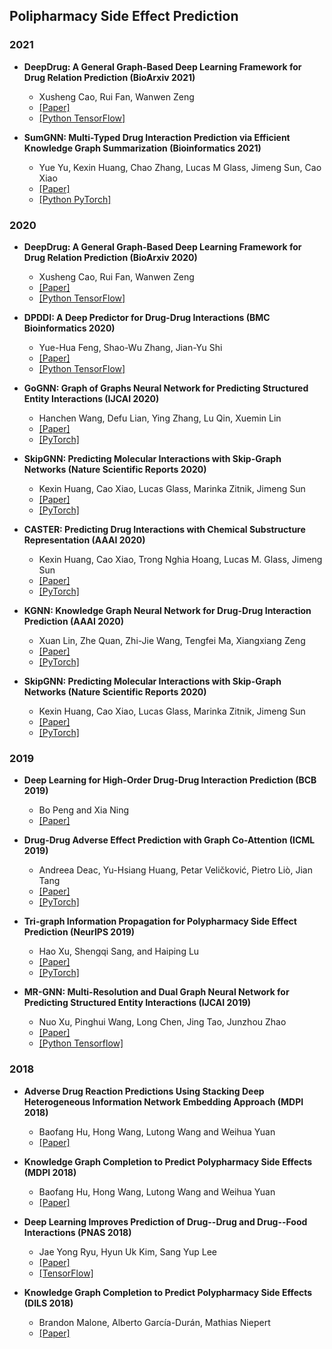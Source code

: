 ## Polipharmacy Side Effect Prediction
### 2021
- **DeepDrug: A General Graph-Based Deep Learning Framework for Drug Relation Prediction (BioArxiv 2021)**
  - Xusheng Cao, Rui Fan, Wanwen Zeng
  - [[Paper]](https://www.biorxiv.org/content/10.1101/2021.03.16.435553v1.abstract)
  - [[Python TensorFlow]](https://github.com/naodandandan/DANN-DDI)

- **SumGNN: Multi-Typed Drug Interaction Prediction via Efficient Knowledge Graph Summarization (Bioinformatics 2021)**
  - Yue Yu, Kexin Huang, Chao Zhang, Lucas M Glass, Jimeng Sun, Cao Xiao
  - [[Paper]](https://academic.oup.com/bioinformatics/advance-article/doi/10.1093/bioinformatics/btab207/6189090)
  - [[Python PyTorch]](https://github.com/yueyu1030/SumGNN)

### 2020
- **DeepDrug: A General Graph-Based Deep Learning Framework for Drug Relation Prediction (BioArxiv 2020)**
  - Xusheng Cao, Rui Fan, Wanwen Zeng
  - [[Paper]](https://www.biorxiv.org/content/10.1101/2020.11.09.375626v1)
  - [[Python TensorFlow]](https://github.com/wanwenzeng/deepdrug)

- **DPDDI: A Deep Predictor for Drug-Drug Interactions (BMC Bioinformatics 2020)**
  - Yue-Hua Feng, Shao-Wu Zhang, Jian-Yu Shi
  - [[Paper]](https://bmcbioinformatics.biomedcentral.com/articles/10.1186/s12859-020-03724-x)
  - [[Python TensorFlow]](https://github.com/fenshiwuhen/DPDDI)

- **GoGNN: Graph of Graphs Neural Network for Predicting Structured Entity Interactions (IJCAI 2020)**
  - Hanchen Wang, Defu Lian, Ying Zhang, Lu Qin, Xuemin Lin
  - [[Paper]](https://arxiv.org/pdf/2005.05537.pdf)
  - [[PyTorch]](https://github.com/Hanchen-Wang/GoGNN)

- **SkipGNN: Predicting Molecular Interactions with Skip-Graph Networks (Nature Scientific Reports 2020)**
  - Kexin Huang, Cao Xiao, Lucas Glass, Marinka Zitnik, Jimeng Sun
  - [[Paper]](https://arxiv.org/abs/2004.14949)
  - [[PyTorch]](https://github.com/kexinhuang12345/SkipGNN)

- **CASTER: Predicting Drug Interactions with Chemical Substructure Representation (AAAI 2020)**
  - Kexin Huang, Cao Xiao, Trong Nghia Hoang, Lucas M. Glass, Jimeng Sun
  - [[Paper]](https://arxiv.org/abs/1911.06446)
  - [[PyTorch]](https://github.com/kexinhuang12345/CASTER)

- **KGNN: Knowledge Graph Neural Network for Drug-Drug Interaction Prediction (AAAI 2020)**
  - Xuan Lin, Zhe Quan, Zhi-Jie Wang, Tengfei Ma, Xiangxiang Zeng
  - [[Paper]](https://www.ijcai.org/proceedings/2020/0380.pdf)
  - [[PyTorch]](https://github.com/xzenglab/KGNN)

- **SkipGNN: Predicting Molecular Interactions with Skip-Graph Networks (Nature Scientific Reports 2020)**
  - Kexin Huang, Cao Xiao, Lucas Glass, Marinka Zitnik, Jimeng Sun
  - [[Paper]](https://arxiv.org/abs/2004.14949)
  - [[PyTorch]](https://github.com/kexinhuang12345/SkipGNN)

### 2019
- **Deep Learning for High-Order Drug-Drug Interaction Prediction (BCB 2019)**
  - Bo Peng and Xia Ning
  - [[Paper]](https://dl.acm.org/doi/10.1145/3307339.3342136)

- **Drug-Drug Adverse Effect Prediction with Graph Co-Attention (ICML 2019)**
  - Andreea Deac, Yu-Hsiang Huang, Petar Veličković, Pietro Liò, Jian Tang
  - [[Paper]](https://arxiv.org/abs/1905.00534)
  - [[PyTorch]](https://github.com/andreeadeac22/graph_coattention)

- **Tri-graph Information Propagation for Polypharmacy Side Effect Prediction (NeurIPS 2019)**
  - Hao Xu, Shengqi Sang, and Haiping Lu
  - [[Paper]](https://grlearning.github.io/papers/94.pdf)
  - [[PyTorch]](https://github.com/NYXFLOWER/TIP)

- **MR-GNN: Multi-Resolution and Dual Graph Neural Network for Predicting Structured Entity Interactions (IJCAI 2019)**
  - Nuo Xu, Pinghui Wang, Long Chen, Jing Tao, Junzhou Zhao
  - [[Paper]](https://arxiv.org/abs/1905.09558?context=cs.LG)
  - [[Python Tensorflow]](https://github.com/prometheusXN/MR-GNN)

### 2018
- **Adverse Drug Reaction Predictions Using Stacking Deep Heterogeneous Information Network Embedding Approach (MDPI 2018)**
  - Baofang Hu, Hong Wang, Lutong Wang and Weihua Yuan
  - [[Paper]](https://www.ncbi.nlm.nih.gov/pmc/articles/PMC6320974/)

- **Knowledge Graph Completion to Predict Polypharmacy Side Effects (MDPI 2018)**
  - Baofang Hu, Hong Wang, Lutong Wang and Weihua Yuan
  - [[Paper]](https://www.ncbi.nlm.nih.gov/pmc/articles/PMC6320974/)

- **Deep Learning Improves Prediction of Drug--Drug and Drug--Food Interactions (PNAS 2018)**
  - Jae Yong Ryu, Hyun Uk Kim, Sang Yup Lee
  - [[Paper]](https://www.pnas.org/content/115/18/E4304)
  - [[TensorFlow]](https://bitbucket.org/kaistsystemsbiology/deepddi)

- **Knowledge Graph Completion to Predict Polypharmacy Side Effects (DILS 2018)**
  - Brandon Malone, Alberto García-Durán, Mathias Niepert
  - [[Paper]](https://arxiv.org/pdf/1810.09227.pdf)
